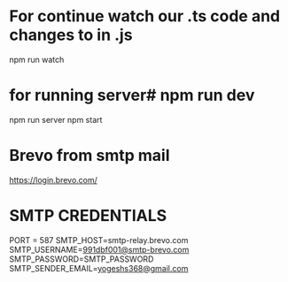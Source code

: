 # For continue watch our .ts code and changes to in .js
 npm run watch

# for running server# npm run dev
npm run server
npm start

# Brevo from smtp mail
 https://login.brevo.com/


# SMTP CREDENTIALS
PORT = 587
SMTP_HOST=smtp-relay.brevo.com
SMTP_USERNAME=991dbf001@smtp-brevo.com
SMTP_PASSWORD=SMTP_PASSWORD
SMTP_SENDER_EMAIL=yogeshs368@gmail.com 




